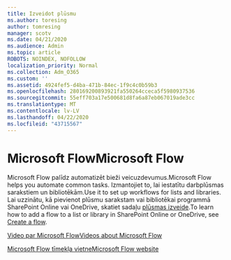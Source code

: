 ```yaml
---
title: Izveidot plūsmu
ms.author: toresing
author: tomresing
manager: scotv
ms.date: 04/21/2020
ms.audience: Admin
ms.topic: article
ROBOTS: NOINDEX, NOFOLLOW
localization_priority: Normal
ms.collection: Adm_O365
ms.custom: ''
ms.assetid: 4924fef5-d4ba-471b-84ec-1f9c4c0b59b3
ms.openlocfilehash: 280169200893921fa550264cceca5f5980937536
ms.sourcegitcommit: 55eff703a17e500681d8fa6a87eb067019ade3cc
ms.translationtype: MT
ms.contentlocale: lv-LV
ms.lasthandoff: 04/22/2020
ms.locfileid: "43715567"
---
```

# <a name="microsoft-flow"></a><span data-ttu-id="c1907-102">Microsoft Flow</span><span class="sxs-lookup"><span data-stu-id="c1907-102">Microsoft Flow</span></span>

<span data-ttu-id="c1907-103">Microsoft Flow palīdz automatizēt bieži veicuzdevumus.</span><span class="sxs-lookup"><span data-stu-id="c1907-103">Microsoft Flow helps you automate common tasks.</span></span> <span data-ttu-id="c1907-104">Izmantojiet to, lai iestatītu darbplūsmas sarakstiem un bibliotēkām.</span><span class="sxs-lookup"><span data-stu-id="c1907-104">Use it to set up workflows for lists and libraries.</span></span> <span data-ttu-id="c1907-105">Lai uzzinātu, kā pievienot plūsmu sarakstam vai bibliotēkai programmā SharePoint Online vai OneDrive, skatiet sadaļu [plūsmas izveide](https://go.microsoft.com/fwlink/?linkid=869408).</span><span class="sxs-lookup"><span data-stu-id="c1907-105">To learn how to add a flow to a list or library in SharePoint Online or OneDrive, see [Create a flow](https://go.microsoft.com/fwlink/?linkid=869408).</span></span>
  
[<span data-ttu-id="c1907-106">Video par Microsoft Flow</span><span class="sxs-lookup"><span data-stu-id="c1907-106">Videos about Microsoft Flow</span></span>](https://go.microsoft.com/fwlink/?linkid=864641)
  
[<span data-ttu-id="c1907-107">Microsoft Flow tīmekļa vietne</span><span class="sxs-lookup"><span data-stu-id="c1907-107">Microsoft Flow website</span></span>](https://go.microsoft.com/fwlink/?linkid=864642)
  

